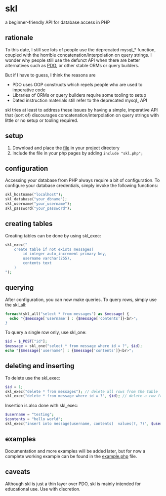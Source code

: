 # skl

a beginner-friendly API for database access in PHP

## rationale

To this date, I still see lots of people use the deprecated mysql_* function, 
coupled with the horrible concatenation/interpolation on query strings. 
I wonder why people still use the defunct API when there are better 
alternatives such as [PDO](http://php.net/manual/en/book.pdo.php), 
or other stable ORMs or query builders.

But if I have to guess, I think the reasons are

* PDO uses OOP constructs which repels people who are used to imperative code
* Libraries of ORMs or query builders require some tooling to setup
* Dated instruction materials still refer to the deprecated mysql_ API

skl tries at least to address these issues by having a simple, imperative API
that (sort of) discourages concatenation/interpolation on query strings with
little or no setup or tooling required.

## setup

1. Download and place the [file](https://raw.githubusercontent.com/nvlled/skl/master/skl.php)
in your project directory
2. Include the file in your php pages by adding ```include "skl.php";```

## configuration
Accessing your database from PHP always require a bit of configuration.
To configure your database credentials, simply invoke the following functions:

```php
skl_hostname("localhost");
skl_database("your_dbname");
skl_username("your_username");
skl_password("your_password");
```

## creating tables
Creating tables can be done by using skl_exec:
```php
skl_exec("
    create table if not exists messages(
        id integer auto_increment primary key,
        username varchar(255),
        contents text
    )
");
```


## querying
After configuration, you can now make queries. To query rows, simply use the skl_all:
```php
foreach(skl_all("select * from messages") as $message) {
  echo "{$message['username'] : {$message['contents']}<br>";
}
```


To query a single row only, use skl_one:
```php
$id = $_POST["id"];
$message = skl_one("select * from message where id = ?", $id);
echo "{$message['username'] : {$message['contents']}<br>";
```

## deleting and inserting
To delete use the skl_exec:
```php
$id = 1;
skl_exec("delete * from messages"); // delete all rows from the table
skl_exec("delete * from message where id = ?", $id); // delete a row from the table with id = $id
```
Insertion is also done with skl_exec:
```php
$username = "testing";
$contents = "hello world";
skl_exec("insert into message(username, contents)  values(?, ?)", $username, $contents);

```
## examples
Documentation and more examples will be added later, but for now
a complete working example can be found in the [example.php](example.php) file.

## caveats 
Although skl is just a thin layer over PDO, skl is mainly intended for educational use.
Use with discretion.
